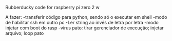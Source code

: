 Rubberducky code for raspberry pi zero 2 w

A fazer: 
-transferir código para python, sendo só o executar em shell
-modo de habilitar ssh em outro pc
-Ler string ao invés de letra por letra
-modo injetar com boot do rasp
-vírus pato: tirar gerenciador de execução; injetar arquivo; loop pato
